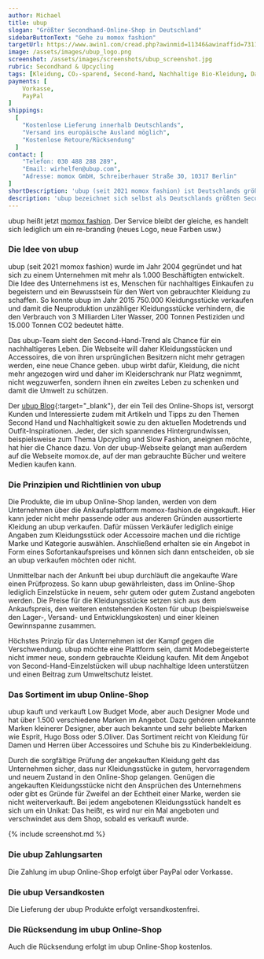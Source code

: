 ```yaml
---
author: Michael
title: ubup
slogan: "Größter Secondhand-Online-Shop in Deutschland"
sidebarButtonText: "Gehe zu momox fashion"
targetUrl: https://www.awin1.com/cread.php?awinmid=11346&awinaffid=731132
image: /assets/images/ubup_logo.png
screenshot: /assets/images/screenshots/ubup_screenshot.jpg
rubric: Secondhand & Upcycling
tags: [Kleidung, CO₂-sparend, Second-hand, Nachhaltige Bio-Kleidung, Damen, Herren, Mode, Fashion]
payments: [
    Vorkasse,
    PayPal
]
shippings:
  [
    "Kostenlose Lieferung innerhalb Deutschlands",
    "Versand ins europäische Ausland möglich",
    "Kostenlose Retoure/Rücksendung"
  ]
contact: [
    "Telefon: 030 488 288 289",
    "Email: wirhelfen@ubup.com",
    "Adresse: momox GmbH, Schreiberhauer Straße 30, 10317 Berlin"
]
shortDescription: 'ubup (seit 2021 momox fashion) ist Deutschlands größter Secondhand-Online-Shop für gebrauchte Produkte in den Kategorien Kleidung, Schuhe und Accessoires für Frauen, Männer und Kinder.'
description: 'ubup bezeichnet sich selbst als Deutschlands größten Second-Hand-Online-Shop. Angeboten werden hier bereits einmal gebrauchte Produkte in den Kategorien Kleidung, Schuhe und Accessoires für Frauen, Männer und Kinder.'
---
```


<div class="alert alert-info">
  ubup heißt jetzt <a href="../momox-fashion/">momox fashion</a>. Der Service bleibt der gleiche, es handelt sich lediglich um ein re-branding (neues Logo, neue Farben usw.)
</div>

### Die Idee von ubup

ubup (seit 2021 momox fashion) wurde im Jahr 2004 gegründet und hat sich zu einem Unternehmen mit mehr als 1.000 Beschäftigten entwickelt. Die Idee des Unternehmens ist es, Menschen für nachhaltiges Einkaufen zu begeistern und ein Bewusstsein für den Wert von gebrauchter Kleidung zu schaffen. So konnte ubup im Jahr 2015 750.000 Kleidungsstücke verkaufen und damit die Neuproduktion unzähliger Kleidungsstücke verhindern, die den Verbrauch von 3 Milliarden Liter Wasser, 200 Tonnen Pestiziden und 15.000 Tonnen CO2 bedeutet hätte.

Das ubup-Team sieht den Second-Hand-Trend als Chance für ein nachhaltigeres Leben. Die Webseite will daher Kleidungsstücken und Accessoires, die von ihren ursprünglichen Besitzern nicht mehr getragen werden, eine neue Chance geben. ubup wirbt dafür, Kleidung, die nicht mehr angezogen wird und daher im Kleiderschrank nur Platz wegnimmt, nicht wegzuwerfen, sondern ihnen ein zweites Leben zu schenken und damit die Umwelt zu schützen.

Der [ubup Blog](https://blog.ubup.com/){:target="_blank"}, der ein Teil des Online-Shops ist, versorgt Kunden und Interessierte zudem mit Artikeln und Tipps zu den Themen Second Hand und Nachhaltigkeit sowie zu den aktuellen Modetrends und Outfit-Inspirationen. Jeder, der sich spannendes Hintergrundwissen, beispielsweise zum Thema Upcycling und Slow Fashion, aneignen möchte, hat hier die Chance dazu.
Von der ubup-Webseite gelangt man außerdem auf die Webseite momox.de, auf der man gebrauchte Bücher und weitere Medien kaufen kann. 

### Die Prinzipien und Richtlinien von ubup

Die Produkte, die im ubup Online-Shop landen, werden von dem Unternehmen über die Ankaufsplattform momox-fashion.de eingekauft. Hier kann jeder nicht mehr passende oder aus anderen Gründen aussortierte Kleidung an ubup verkaufen. Dafür müssen Verkäufer lediglich einige Angaben zum Kleidungsstück oder Accessoire machen und die richtige Marke und Kategorie auswählen. Anschließend erhalten sie ein Angebot in Form eines Sofortankaufspreises und können sich dann entscheiden, ob sie an ubup verkaufen möchten oder nicht.

Unmittelbar nach der Ankunft bei ubup durchläuft die angekaufte Ware einen Prüfprozess. So kann ubup gewährleisten, dass im Online-Shop lediglich Einzelstücke in neuem, sehr gutem oder gutem Zustand angeboten werden. Die Preise für die Kleidungsstücke setzen sich aus dem Ankaufspreis, den weiteren entstehenden Kosten für ubup (beispielsweise den Lager-, Versand- und Entwicklungskosten) und einer kleinen Gewinnspanne zusammen. 

Höchstes Prinzip für das Unternehmen ist der Kampf gegen die Verschwendung. ubup möchte eine Plattform sein, damit Modebegeisterte nicht immer neue, sondern gebrauchte Kleidung kaufen. Mit dem Angebot von Second-Hand-Einzelstücken will ubup nachhaltige Ideen unterstützen und einen Beitrag zum Umweltschutz leistet.

### Das Sortiment im ubup Online-Shop

ubup kauft und verkauft Low Budget Mode, aber auch Designer Mode und hat über 1.500 verschiedene Marken im Angebot. Dazu gehören unbekannte Marken kleinerer Designer, aber auch bekannte und sehr beliebte Marken wie Esprit, Hugo Boss oder S.Oliver. Das Sortiment reicht von Kleidung für Damen und Herren über Accessoires und Schuhe bis zu Kinderbekleidung.

Durch die sorgfältige Prüfung der angekauften Kleidung geht das Unternehmen sicher, dass nur Kleidungsstücke in gutem, hervorragendem und neuem Zustand in den Online-Shop gelangen. Genügen die angekauften Kleidungsstücke nicht den Ansprüchen des Unternehmens oder gibt es Gründe für Zweifel an der Echtheit einer Marke, werden sie nicht weiterverkauft. Bei jedem angebotenen Kleidungsstück handelt es sich um ein Unikat: Das heißt, es wird nur ein Mal angeboten und verschwindet aus dem Shop, sobald es verkauft wurde.

{% include screenshot.md %}

### Die ubup Zahlungsarten

Die Zahlung im ubup Online-Shop erfolgt über PayPal oder Vorkasse.

### Die ubup Versandkosten

Die Lieferung der ubup Produkte erfolgt versandkostenfrei.

### Die Rücksendung im ubup Online-Shop

Auch die Rücksendung erfolgt im ubup Online-Shop kostenlos.